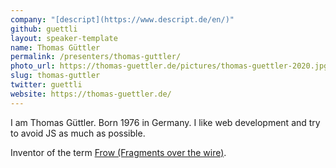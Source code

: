 ```yaml
---
company: "[descript](https://www.descript.de/en/)"
github: guettli
layout: speaker-template
name: Thomas Güttler
permalink: /presenters/thomas-guttler/
photo_url: https://thomas-guettler.de/pictures/thomas-guettler-2020.jpg
slug: thomas-guttler
twitter: guettli
website: https://thomas-guettler.de/
---
```


I am Thomas Güttler. Born 1976 in Germany. I like web development and try to avoid JS as much as possible.

Inventor of the term [Frow (Fragments over the wire)](https://github.com/guettli/frow--fragments-over-the-wire).
